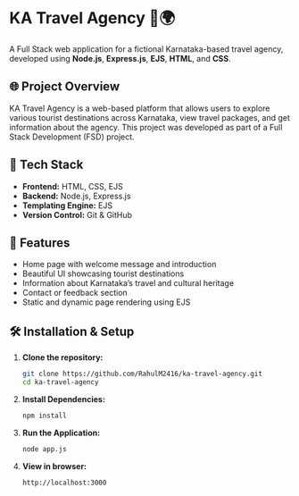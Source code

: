 # KA Travel Agency 🧳🌍

A Full Stack web application for a fictional Karnataka-based travel agency, developed using **Node.js**, **Express.js**, **EJS**, **HTML**, and **CSS**.

## 🌐 Project Overview

KA Travel Agency is a web-based platform that allows users to explore various tourist destinations across Karnataka, view travel packages, and get information about the agency. This project was developed as part of a Full Stack Development (FSD) project.

## 🔧 Tech Stack

- **Frontend:** HTML, CSS, EJS
- **Backend:** Node.js, Express.js
- **Templating Engine:** EJS
- **Version Control:** Git & GitHub


## 🚀 Features

- Home page with welcome message and introduction
- Beautiful UI showcasing tourist destinations
- Information about Karnataka’s travel and cultural heritage
- Contact or feedback section
- Static and dynamic page rendering using EJS

## 🛠️ Installation & Setup

1. **Clone the repository:**
   ```bash
   git clone https://github.com/RahulM2416/ka-travel-agency.git
   cd ka-travel-agency
   ```
2. **Install Dependencies:**
   ```bash
   npm install
   ```
3. **Run the Application:**
   ```bash
   node app.js
   ```
4. **View in browser:**
   ```arduino
   http://localhost:3000
   ```
   
   

